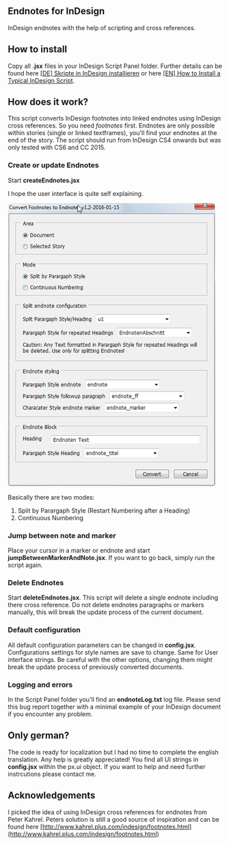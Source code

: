 ## Endnotes for InDesign
InDesign endnotes with the help of scripting and cross references. 

## How to install
Copy all **.jsx** files in your InDesign Script Panel folder. Further details can be found here [[DE] Skripte in InDesign installieren](http://www.publishingx.de/skripte-installieren/) or here [[EN] How to Install a Typical InDesign Script](http://www.danrodney.com/scripts/directions-installingscripts.html).

## How does it work?
This script converts InDesign footnotes into linked endnotes using InDesign cross references. So you need *footnotes* first. Endnotes are only possible within stories (single or linked textframes), you'll find your endnotes at the end of the story. 
The script should run from InDesign CS4 onwards but was only tested with CS6 and CC 2015.

### Create or update Endnotes
Start **createEndnotes.jsx** 

I hope the user interface is quite self explaining. 

![GUI of createEndnotes.jsx](docs/endnoteGUI.jpg)

Basically there are two modes:

1. Split by Parargaph Style (Restart Numbering after a Heading)
2. Continuous Numbering 



### Jump between note and marker
Place your cursor in a marker or endnote and start **jumpBetweenMarkerAndNote.jsx**. If you want to go back, simply run the script again. 

### Delete Endnotes
Start **deleteEndnotes.jsx**. This script will delete a single endnote including there cross reference. Do not delete endnotes paragraphs or markers manually, this will break the update process of the current document.

### Default configuration 
All default configuration parameters can be changed in **config.jsx**. 
Configurations settings for style names are save to change. Same for User interface strings. Be careful with the other options, changing them might break the update process of previously converted documents. 

### Logging and errors
In the Script Panel folder you'll find an **endnoteLog.txt** log file. Please send this bug report together with a minimal example of your InDesign document if you encounter any problem.


## Only german? 
The code is ready for localization but I had no time to complete the english translation. Any help is greatly appreciated! You find all UI strings in **config.jsx** within the px.ui object. If you want to help and need further instrcutions please contact me. 


## Acknowledgements
I picked the idea of using InDesign cross references for endnotes from Peter Kahrel. Peters solution is still a good source of inspiration and can be found here [http://www.kahrel.plus.com/indesign/footnotes.html](http://www.kahrel.plus.com/indesign/footnotes.html)

